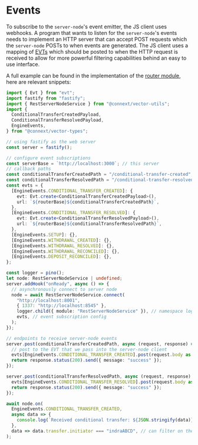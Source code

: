 # Events

To subscribe to the `server-node`'s event emitter, the JS client uses webhooks. A program that wants to listen for the `server-node`'s events needs to implement an HTTP server that can accept POST requests which the `server-node` POSTs to when events are generated. The JS client uses a mapping of [EVTs](https://www.evt.land) which should be posted to when the HTTP request is received to allow for more powerful filtering capabilities behind an easy to use interface.

A full example can be found in the implementation of the [router module](./modules/router/src), here are relevant snippets:

```ts
import { Evt } from "evt";
import fastify from "fastify";
import { RestServerNodeService } from "@connext/vector-utils";
import {
  ConditionalTransferCreatedPayload,
  ConditionalTransferResolvedPayload,
  EngineEvents,
} from "@connext/vector-types";

// using fastify as the web server
const server = fastify();

// configure event subscriptions
const serverBase = `http://localhost:3000`; // this server
// callback paths
const conditionalTransferCreatedPath = "/conditional-transfer-created";
const conditionalTransferResolvedPath = "/conditional-transfer-resolved";
const evts = {
  [EngineEvents.CONDITIONAL_TRANSFER_CREATED]: {
    evt: Evt.create<ConditionalTransferCreatedPayload>(),
    url: `${routerBase}${conditionalTransferCreatedPath}`,
  },
  [EngineEvents.CONDITIONAL_TRANSFER_RESOLVED]: {
    evt: Evt.create<ConditionalTransferResolvedPayload>(),
    url: `${routerBase}${conditionalTransferResolvedPath}`,
  },
  [EngineEvents.SETUP]: {},
  [EngineEvents.WITHDRAWAL_CREATED]: {},
  [EngineEvents.WITHDRAWAL_RESOLVED]: {},
  [EngineEvents.WITHDRAWAL_RECONCILED]: {},
  [EngineEvents.DEPOSIT_RECONCILED]: {},
};

const logger = pino();
let node: RestServerNodeService | undefined;
server.addHook("onReady", async () => {
  // asynchronously connect to server node
  node = await RestServerNodeService.connect(
    "http://localhost:8001",
    { 1337: "http://localhost:8545" },
    logger.child({ module: "RestServerNodeService" }), // namespace logs by module
    evts, // event subscription config
  );
});

// endpoints to receive server-node events
server.post(conditionalTransferCreatedPath, async (request, response) => {
  // post to the EVT that we pass into the server-node client
  evts[EngineEvents.CONDITIONAL_TRANSFER_CREATED].post(request.body as ConditionalTransferCreatedPayload);
  return response.status(200).send({ message: "success" });
});

server.post(conditionalTransferResolvedPath, async (request, response) => {
  evts[EngineEvents.CONDITIONAL_TRANSFER_RESOLVED].post(request.body as ConditionalTransferResolvedPayload);
  return response.status(200).send({ message: "success" });
});

await node.on(
  EngineEvents.CONDITIONAL_TRANSFER_CREATED,
  async data => {
    console.log(`Received conditional transfer: ${JSON.stringify(data)}`);
  },
  data => data.transfer.initiator === "indraABCD", // can filter on the data here
);
```